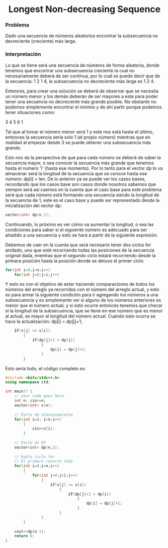 <h1 align="center">Longest Non-decreasing Sequence</h1>
<p>
  <h3>Problema</h3>
  Dado una secuencia de números aleatorios encontrar la subsecuencia no decreciente (creciente) más larga.
  
  <h3>Interpretación</h3>
  Lo que se tiene será una secuencia de números de forma aleatoria, donde tenemos que encontrar una subsecuencia creciente la cual no necesariamente deberá de ser continua, por lo cual se puede decir que de la secuencia: 1 2 1 4, la subsecuencia no decreciente más larga es 1 2 4.
  
  
  Entonces, para crear una solución se deberá de observar que se necesita un número menor y los demás deberán de ser mayores a este para poder tener una secuencia no decreciente más grande posible. No obstante no podemos simplemente encontrar el mínimo y de ahí partir porque podemos tener situaciones como:
  
  3 4 5 6 1
  
  Tal que al tomar el número menor será 1 y este nos está hasta el último, entonces la secuencia sería solo 1 (el propio número) mientras que en realidad al empezar 
  desde 3 se puede obtener una subsecuencia más grande.
  
  Esto nos da la perspectiva de que para cada número se deberá de saber la secuencia mayor, o sea conocer la secuencia más grande que tenemos hasta el número 'i' (hasta ese momento). Por lo tanto para el vector dp lo va almacenar será la longitud de la secuencia que se conoce hasta ese número: dp[i] = len. De lo anterior ya se puede ver los casos bases, recordando que los casos base son casos donde nosotros sabemos que siempre será así caemos en la cuenta que el caso base para este problema será que cada número está formando una secuencia siendo la longitud de la secuencia de 1, este es el caso base y puede ser representado desde la inicialización del vector dp:
  
  ```c++
  vector<int> dp(n,1);
  ```
  
  Continuando, lo próximo es ver cómo va aumentar la longitud, o sea las condiciones para saber si el siguiente número es adecuado para ser añadido a una secuencia y esto se hará a partir de la siguiente expresión:
  

Debemos de caer en la cuenta que será necesario tener dos ciclos for anidado, uno que esté recorriendo todas las posiciones de la secuencia original dada, mientras que el segundo ciclo estará recorriendo desde la primera posición hasta la posición donde se detuvo el primer ciclo:

```c++
for(int i=0;i<n;i++)
	for(int j=0;j<i;j++)
```

Y esto es con el objetivo de estar haciendo comparaciones de todos los números del arreglo ya recorridos con el número del arreglo actual, y esto es para armar la siguiente condición para ir agregando los números a una subsecuencia y es simplemente ver si alguno de los números anteriores es menor que el número actual, y si esto ocurre entonces tenemos que checar si la longitud de la subsecuencia, que se tiene en ese número que es menor al actual, es mayor al longitud del número actual. Cuando esto ocurra se hace la actualización: dp[i] = dp[j]+1;

```c++
	if(v[j] <= v[i])
		{
			if(dp[j]+1 > dp[i])
				{
					dp[i] = dp[j]+1;
				}
		}
```

Esto sería todo, el código completo es:

</p>


```c++
#include <bits/stdc++.h>
using namespace std;

int main() {
	// your code goes here
	int n; cin>>n;
	vector<int> v(n);
	
	// Parte de almacenamiento
	for(int i=0; i<n;i++)
	    {
	        cin>>v[i];
	    }
	
	// Parte de DP
	vector<int> dp(n,1);
	
	// Doble ciclo for
	// El primero recorre todo
	for(int i=0;i<n;i++)
	    {
	        for(int j=0;j<i;j++)
	            {
	                if(v[j] <= v[i])
	                    {
	                        if(dp[j]+1 > dp[i])
	                            {
	                                dp[i] = dp[j]+1;
	                            }
	                    }
	            }
	    }
	
	cout<<dp[n-1];
	return 0;
}
```
